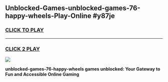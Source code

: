 
## Unblocked-Games-unblocked-games-76-happy-wheels-Play-Online #y87je
<h3>
<a href="https://news.freeplayer.one?title=unblocked-games-76-happy-wheels&ref=3">CLICK TO PLAY</a></h3>
<hr>

<h3>
<a href="https://news.freeplayer.one?title=unblocked-games-76-happy-wheels&ref=3">CLICK 2 PLAY</a>
  
</h3>

<a href="https://news.freeplayer.one?title=unblocked-games-76-happy-wheels&ref=3"><img src="https://clearcache.store/games.png"></a>


**unblocked-games-76-happy-wheels games unblocked: Your Gateway to Fun and Accessible Online Gaming**
